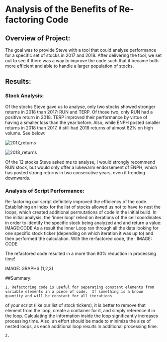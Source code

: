 # Analysis of the Benefits of Re-factoring Code

## Overview of Project:
The goal was to provide Steve with a tool that could analyse performance for a specific set of stocks in 2017 and 2018.  After delivering 
the tool, we set out to see if there was a way to improve the code such that it became both more efficient and able to handle a larger 
population of stocks.

## Results:
### Stock Analysis:
Of the stocks Steve gave us to analyse, only two stocks showed stronger returns in 2018 than 2017: RUN and TERP.  Of those two, 
only RUN had a positive return in 2018.  TERP improved their performance by virtue of having a smaller loss than the year before. Also, 
while ENPH posted smaller returns in 2018 than 2017, it still had 2018 returns of almost 82% on high volume.  See below: 


![2017_returns](https://user-images.githubusercontent.com/68127033/89134376-b316a000-d4f2-11ea-91f7-c768e80d93ce.png)


![2018_returns](https://user-images.githubusercontent.com/68127033/89134516-d7bf4780-d4f3-11ea-87af-2f13b928f480.png)

Of the 12 stocks Steve asked me to analyse, I would strongly recommend RUN stock, but would only offer a lukewarm endorsement 
of ENPH, which has posted strong returns in two consecutive years, even if trending downwards.

### Analysis of Script Performance:
Re-factoring our script definitely improved the efficiency of the code.  Establishing an index for the list of stocks allowed us not to have 
to nest the loops, which created additional permutations of code in the initial build.  In the initial analysis, the 'inner loop' relied on 
iterations of the cell coordinates in order to identify the specific stock being analyzed and and return a value:  IMAGE:CODE  As a result
the Inner Loop ran through all the data looking for one specific stock ticker (depending on which iteration it was up to) and then performed
the calculation.   With the re-factored code, the : IMAGE: CODE

The refactored code resulted in a more than 80% reduction in processing time!

IMAGE: GRAPHS (1,2,3)

##Summary:

	1. Refactoring code is useful for separating constant elements from variable elements in a piece of code.  If something is a known quantity and will be constant for all iterations
of your script (like our list of stock tickers), it is better to remove that element from the loop, create a container for it, and simply reference it in the loop.  Calculating the information
inside the loop significantly increases processing time.  Also, an effort should be made to minimize the size of nested loops, as each additional loop results in additional processing time.

	2.

